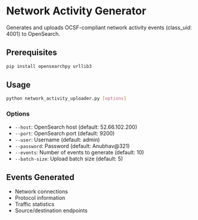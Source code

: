 # Network Activity Generator

Generates and uploads OCSF-compliant network activity events (class_uid: 4001) to OpenSearch.

## Prerequisites

```bash
pip install opensearchpy urllib3
```

## Usage

```bash
python network_activity_uploader.py [options]
```

### Options
- `--host`: OpenSearch host (default: 52.66.102.200)
- `--port`: OpenSearch port (default: 9200)
- `--user`: Username (default: admin)
- `--password`: Password (default: Anubhav@321)
- `--events`: Number of events to generate (default: 10)
- `--batch-size`: Upload batch size (default: 5)

## Events Generated
- Network connections
- Protocol information
- Traffic statistics
- Source/destination endpoints